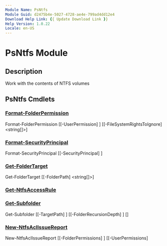 ```yaml
---
Module Name: PsNtfs
Module Guid: d2475b4e-5027-4728-ae4e-799ad4dd12e4
Download Help Link: {{ Update Download Link }}
Help Version: 1.0.22
Locale: en-US
---
```


# PsNtfs Module
## Description
Work with the contents of NTFS volumes

## PsNtfs Cmdlets
### [Format-FolderPermission](Format-FolderPermission.md)

Format-FolderPermission [[-UserPermission] <Object>] [[-FileSystemRightsToIgnore] <string[]>]


### [Format-SecurityPrincipal](Format-SecurityPrincipal.md)

Format-SecurityPrincipal [[-SecurityPrincipal] <Object>]


### [Get-FolderTarget](Get-FolderTarget.md)

Get-FolderTarget [[-FolderPath] <string[]>]


### [Get-NtfsAccessRule](Get-NtfsAccessRule.md)


### [Get-Subfolder](Get-Subfolder.md)

Get-Subfolder [[-TargetPath] <string>] [[-FolderRecursionDepth] <int>] [<CommonParameters>]


### [New-NtfsAclIssueReport](New-NtfsAclIssueReport.md)

New-NtfsAclIssueReport [[-FolderPermissions] <Object>] [[-UserPermissions] <Object>] [[-GroupNamingConvention] <scriptblock>]


### [Remove-DuplicatesAcrossIgnoredDomains](Remove-DuplicatesAcrossIgnoredDomains.md)

Remove-DuplicatesAcrossIgnoredDomains [[-UserPermission] <Object>] [[-DomainToIgnore] <string[]>] [<CommonParameters>]



